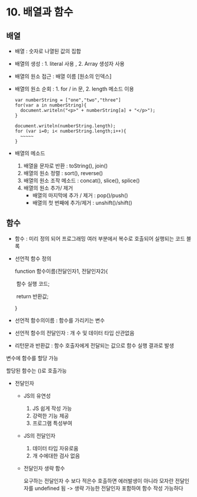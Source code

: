 # 10. 배열과 함수



## 배열

- 배열 : 숫자로 나열된 값의 집합

- 배열의 생성 : 1. literal 사용 , 2. Array 생성자 사용

- 배열의 원소 접근 : 배열 이름 [원소의 인덱스]

- 배열의 원소 순회 : 1. for / in 문, 2. length 메소드 이용

  ```
  var numberString = ["one","two","three"]
  for(var a in numberString){
  	document.writeln("<p>" + numberString[a] + "</p>");
  }
  ```

  ```
  document.writeln(numberString.length);
  for (var i=0; i< numberString.length;i++){
  	~~~~~
  }
  ```

  

  

- 배열의 메소드
  1. 배열을 문자로 반환 : toString(), join()
  2. 배열의 원소 정렬 : sort(), reverse()
  3. 배열의 원소 조작 메소드 : concat(), slice(), splice()
  4. 배열의 원소 추가/ 제거
     - 배열의 마지막에 추가 / 제거 : pop()/push()
     - 배열의 첫 번째에 추가/제거 : unshift()/shift()





## 함수

- 함수 : 미리 정의 되어 프로그래밍 여러 부분에서 복수로 호출되어 실행되는 코드 블록

- 선언적 함수 정의

  function 함수이름(전달인자1, 전달인자2){

  ​								함수 실행 코드;

  ​								return 반환값;

  }

- 선언적 함수의이름 : 함수를 가리키는 변수

- 선언적 함수의 전달인자 : 개 수 및 데이터 타입 산관없음

- 리턴문과 반환값 : 함수 호출자에게 전달되는 값으로 함수 실행 결과로 발생

  

변수에 함수를 할당 가능

할당된 함수는 ()로 호출가능













- 전달인자

  - JS의 유연성
    1. JS 쉽게 작성 가능
    2. 강력한 기능 제공
    3. 프로그램 특성부여

  - JS의 전달인자
    1. 데이터 타입 자유로움
    2. 개 수에대한 검사 없음

  - 전달인자 생략 함수

    요구하는 전달인자 수 보다 적은수 호출하면 에러발생이 아니라 모자란 전달인자를 undefined 됨 -> 생략 가능한 전달인자 포함하여 함수 작성 가능하다

    